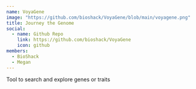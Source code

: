 ```yaml
---
name: VoyaGene
image: "https://github.com/bioshack/VoyaGene/blob/main/voyagene.png"
title: Journey the Genome
social:
  - name: Github Repo
    link: https://github.com/bioshack/VoyaGene
    icon: github
members:
  - BioShack
  - Megan
---
```


Tool to search and explore genes or traits
